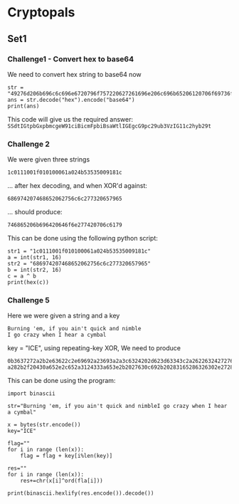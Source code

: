# Cryptopals  
## Set1
### Challenge1 - Convert hex to base64  

We need to convert hex string to base64 now  

```
str = "49276d206b696c6c696e6720796f757220627261696e206c696b65206120706f69736f6e6f7573206d757368726f6f6d"
ans = str.decode("hex").encode("base64")
print(ans)
```

This code will give us the required answer:  
```SSdtIGtpbGxpbmcgeW91ciBicmFpbiBsaWtlIGEgcG9pc29ub3VzIG11c2hyb29t```

### Challenge 2  

We were given three strings
```
1c0111001f010100061a024b53535009181c
```
... after hex decoding, and when XOR'd against:  
```
686974207468652062756c6c277320657965
```
... should produce:  
```
746865206b696420646f6e277420706c6179
```

This can be done using the following python script:
```
str1 = "1c0111001f010100061a024b53535009181c"
a = int(str1, 16)
str2 = "686974207468652062756c6c277320657965"
b = int(str2, 16)
c = a ^ b 
print(hex(c))
```

### Challenge 5  

Here we were given a string and a key
```
Burning 'em, if you ain't quick and nimble
I go crazy when I hear a cymbal
```
key = "ICE", using repeating-key XOR, We need to produce 
```
0b3637272a2b2e63622c2e69692a23693a2a3c6324202d623d63343c2a26226324272765272
a282b2f20430a652e2c652a3124333a653e2b2027630c692b20283165286326302e27282f
```

This can be done using the program:

```
import binascii

str="Burning 'em, if you ain't quick and nimbleI go crazy when I hear a cymbal"

x = bytes(str.encode())
key="ICE"

flag=""
for i in range (len(x)):
	flag = flag + key[i%len(key)]

res=""
for i in range (len(x)):
	res+=chr(x[i]^ord(fla[i]))

print(binascii.hexlify(res.encode()).decode())
```
